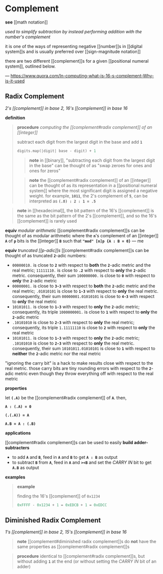 # Complement

**see** [[math notation]]

_used to simplify subtraction by instead performing addition with the number's complement_

it is one of the ways of representing negative [[number]]s in [[digital system]]s and is usually preferred over [[sign-magnitude notation]]

there are two different [[complement]]s for a given [[positional numeral system]], outlined below.

&mdash; <https://www.quora.com/In-computing-what-is-16-s-complement-Why-is-it-used>

## Radix Complement

_2's [[complement]] in base 2, 16's [[complement]] in base 16_

**definition**

> **procedure** _computing the [[complement#radix complement]] of an [[integer]]_
>
> subtract each digit from the largest digit in the base and add **`1`**
>
> ```rust
> digits.map(|digit| base - digit) + 1
> ```
>
> > **note** in [[binary]], "subtracting each digit from the largest digit in the base" can be thought of as "swap zeroes for ones and ones for zeros"
>
> > **note** the [[complement#radix complement]] of an [[integer]] can be thought of as its representation in a [[positional numeral system]] where the most significant digit is assigned a negative weight. for example, **`1011`**, the 2's complement of **`5`**, can be interpreted as **`(.8) : 2 : 1 = .5`**

> **note** in [[hexadecimal]], the bit pattern of the 16's [[complement]] is the same as the bit pattern of the 2's [[complement]], and so the 16's [[complement]] is rarely used

**equiv** _modular arithmetic_ [[complement#radix complement]]s can be thought of as modular arithmetic where the **`n`**'s complement of an [[integer]] **`A`** of **`p`** bits is the [[integer]] **`B`** such that **`"mod" [n]p {A : B = 0}`** &mdash; me

**equiv** _truncated [[p-adic]]s_ [[complement#radix complement]]s can be thought of as truncated **`2`**-adic numbers:

- `00000010.` is close to **`2`** with respect to **both** the **`2`**-adic metric and the real metric; `11111110.` is close to **`.2`** with respect to **only** the **`2`**-adic metric. consequently, their sum `100000000.` is close to **`0`** with respect to **only** the **`2`**-adic metric
- `00000001.` is close to **`3-3`** with respect to **both** the **`2`**-adic metric and the real metric; `.01010101` is close to **`1-3`** with respect to **only** the real metric. consequently, their sum `00000001.01010101` is close to **`4-3`** with respect to **only** the real metric
- `10101011.` is close to **`1-3`** with respect to **only** the **`2`**-adic metric; consequently, its triple `1000000001.` is close to **`1`** with respect to **only** the **`2`**-adic metric
- `.10101010` is close to **`2-3`** with respect to **only** the real metric; consequently, its triple `1.11111110` is close to **`2`** with respect to **only** the real metric
- `10101011.` is close to **`1-3`** with respect to **only** the **`2`**-adic metric; `.10101010` is close to **`2-3`** with respect to **only** the real metric. consequently, their sum `10101011.01010101` is close to **`1`** with respect to **neither** the **`2`**-adic metric nor the real metric

"ignoring the carry bit" is a hack to make results close with respect to the real metric. those carry bits are tiny rounding errors with respect to the **`2`**-adic metric even though they throw everything off with respect to the real metric

**properties**

let **`(.A)`** be the [[complement#radix complement]] of **`A`**. then,

**`A : (.A) = 0`**

**`(.(.A)) = A`**

**`A.B = A : (.B)`**

**applications**

[[complement#radix complement]]s can be used to easily **build adder-subtracters**

- to add **`A`** and **`B`**, feed in **`A`** and **`B`** to get **`A : B`** as output
- to subtract **`B`** from **`A`**, feed in **`A`** and **`><B`** and set the _CARRY IN_ bit to get **`A.B`** as output

**examples**

> **example**
>
> finding the 16's [[complement]] of `0x1234`
>
> ```python
> 0xFFFF - 0x1234 + 1 = 0xEDCB + 1 = 0xEDCC
> ```

## Diminished Radix Complement

_1's [[complement]] in base 2, 15's [[complement]] in base 16_

> **note** [[complement#diminished radix complement]]s do **not** have the same properties as [[complement#radix complement]]s

> **procedure** identical to [[complement#radix complement]]s, but without adding **`1`** at the end (or without setting the _CARRY IN_ bit of an adder)
